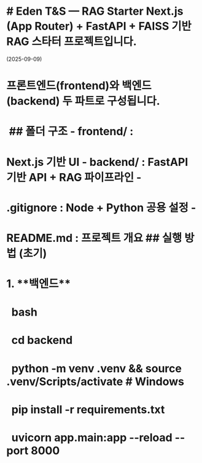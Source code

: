 # \# Eden T\&S — RAG Starter Next.js (App Router) + FastAPI + FAISS 기반 RAG 스타터 프로젝트입니다.

(2025-09-09)

# 프론트엔드(frontend)와 백엔드(backend) 두 파트로 구성됩니다.



#  ## 폴더 구조 - frontend/ :



# Next.js 기반 UI - backend/ : FastAPI 기반 API + RAG 파이프라인 -



# .gitignore : Node + Python 공용 설정 -



# README.md : 프로젝트 개요 ## 실행 방법 (초기)

# 

# 1\. \*\*백엔드\*\*  



#    bash

# 

#    cd backend

# 

#    python -m venv .venv \&\& source .venv/Scripts/activate  # Windows

# 

#    pip install -r requirements.txt

# 

#    uvicorn app.main:app --reload --port 8000

